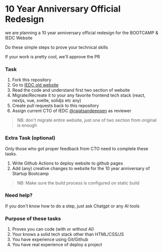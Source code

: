 # 10 Year Anniversary Official Redesign
we are planning a 10 year anniversary official redesign for the BOOTCAMP & IEDC Website

Do these simple steps to prove your technical skills

If your work is pretty cool, we'll approve the PR

### Task
1. Fork this repository
2. Go to [IEDC old website](https://github.com/IEDC-SJCET/IEDC)
3. Read the code and understand first two section of website
4. Migrate/Recreate it to your any favorite frontend tech stack (react, nextjs, vue, svelte, solidjs etc any)
5. Create pull requests back to this repository
6. Assign current CTO of IEDC [@rajatsandeepsen](https://github.com/rajatsandeepsen) as reviewer

> NB: don't migrate entire website, just one of two section from original is enough 

### Extra Task (optional)
Only those who got proper feedback from CTO need to complete these tasks.

1. Write Github Actions to deploy website to github pages
2. Add (any) creative changes to website for the 10 year anniversary of Startup Bootcamp

> NB: Make sure the build process is configured on static build

### Need help?
If you don't know how to do a step, just ask Chatgpt or any AI tools 

### Purpose of these tasks
1. Proves you can code (with or without AI)
2. Your knows a solid tech stack other than HTML/CSS/JS
3. You have experience using Git/Github
4. You have real experience of deploy a project
